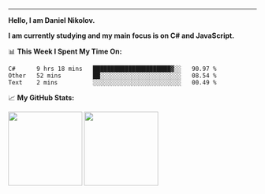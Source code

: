---
**Hello, I am Daniel Nikolov.**

**I am currently studying and my main focus is on C# and JavaScript.**

📊 **This Week I Spent My Time On:**
<!--START_SECTION:waka-->
```text
C#      9 hrs 18 mins   ██████████████████████▓░░   90.97 % 
Other   52 mins         ██░░░░░░░░░░░░░░░░░░░░░░░   08.54 % 
Text    2 mins          ░░░░░░░░░░░░░░░░░░░░░░░░░   00.49 % 
```
<!--END_SECTION:waka-->

📈 **My GitHub Stats:**

<p>
  <img height="150em" src="https://github-readme-stats.vercel.app/api?username=NikolovDaniel&show_icons=true&hide_border=true&&count_private=true&include_all_commits=true" />
  <img height="150em" src="https://github-readme-stats.vercel.app/api/top-langs/?username=NikolovDaniel&exclude_repo=KNN-Image-Classification&show_icons=true&hide_border=true&layout=compact&langs_count=8s"/>
</p>
